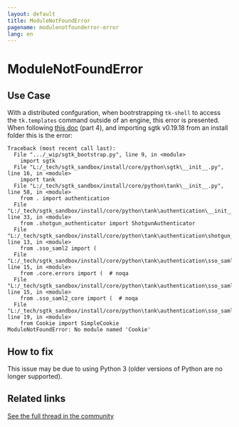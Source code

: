 ```yaml
---
layout: default
title: ModuleNotFoundError
pagename: modulenotfounderror-error
lang: en
---
```


# ModuleNotFoundError

## Use Case

With a distributed confguration, when bootrstrapping `tk-shell` to access the `tk.templates` command outside of an engine, this error is presented. When following [this doc](https://developer.shotgridsoftware.com/3d8cc69a/#part-2-logging) (part 4), and importing sgtk v0.19.18 from an install folder this is the error:

```
Traceback (most recent call last):
  File ".../_wip/sgtk_bootstrap.py", line 9, in <module>
    import sgtk
  File "L:/_tech/sgtk_sandbox/install/core/python\sgtk\__init__.py", line 16, in <module>
    import tank
  File "L:/_tech/sgtk_sandbox/install/core/python\tank\__init__.py", line 58, in <module>
    from . import authentication
  File "L:/_tech/sgtk_sandbox/install/core/python\tank\authentication\__init__.py", line 33, in <module>
    from .shotgun_authenticator import ShotgunAuthenticator
  File "L:/_tech/sgtk_sandbox/install/core/python\tank\authentication\shotgun_authenticator.py", line 13, in <module>
    from .sso_saml2 import (
  File "L:/_tech/sgtk_sandbox/install/core/python\tank\authentication\sso_saml2\__init__.py", line 15, in <module>
    from .core.errors import (  # noqa
  File "L:/_tech/sgtk_sandbox/install/core/python\tank\authentication\sso_saml2\core\__init__.py", line 15, in <module>
    from .sso_saml2_core import (  # noqa
  File "L:/_tech/sgtk_sandbox/install/core/python\tank\authentication\sso_saml2\core\sso_saml2_core.py", line 19, in <module>
    from Cookie import SimpleCookie
ModuleNotFoundError: No module named 'Cookie'
```

## How to fix

This issue may be due to using Python 3 (older versions of Python are no longer supported).

## Related links

[See the full thread in the community](https://community.shotgridsoftware.com/t/bootstrap-sgtk-modulenotfounderror/11708)
